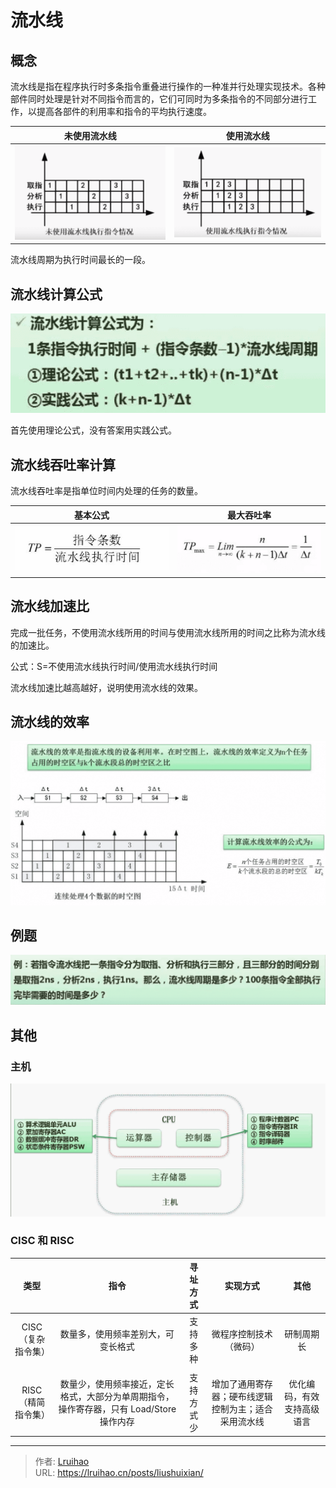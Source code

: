 # 流水线


## 概念

流水线是指在程序执行时多条指令重叠进行操作的一种准并行处理实现技术。各种部件同时处理是针对不同指令而言的，它们可同时为多条指令的不同部分进行工作，以提高各部件的利用率和指令的平均执行速度。

|      未使用流水线      |      使用流水线      |
| :--------------------: | :------------------: |
| ![](images/未使用.png) | ![](images/使用.png) |

流水线周期为执行时间最长的一段。

## 流水线计算公式

![](images/公式.png)

首先使用理论公式，没有答案用实践公式。

## 流水线吞吐率计算

流水线吞吐率是指单位时间内处理的任务的数量。

|     基本公式      |     最大吞吐率      |
| :---------------: | :-----------------: |
| ![](images/1.png) | ![](images/max.png) |

## 流水线加速比

完成一批任务，不使用流水线所用的时间与使用流水线所用的时间之比称为流水线的加速比。

公式：S=不使用流水线执行时间/使用流水线执行时间

流水线加速比越高越好，说明使用流水线的效果。

## 流水线的效率

![](images/效率.png)

## 例题

![](images/例题.png)

## 其他

### 主机

![](images/主机.png)

### CISC 和 RISC

|        类型        |                                           指令                                           | 寻址方式  |                       实现方式                       |            其他            |
| :----------------: | :--------------------------------------------------------------------------------------: | :--------: | :--------------------------------------------------: | :------------------------: |
| CISC（复杂指令集） |                            数量多，使用频率差别大，可变长格式                            | 支持多种  |                微程序控制技术（微码）                |         研制周期长         |
|                    |                                                                                          |            |                                                      |                            |
| RISC（精简指令集） | 数量少，使用频率接近，定长格式，大部分为单周期指令，操作寄存器，只有 Load/Store 操作内存 | 支持方式少 | 增加了通用寄存器；硬布线逻辑控制为主；适合采用流水线 | 优化编码，有效支持高级语言 |


---

> 作者: [Lruihao](https://github.com/Lruihao)  
> URL: https://lruihao.cn/posts/liushuixian/  

